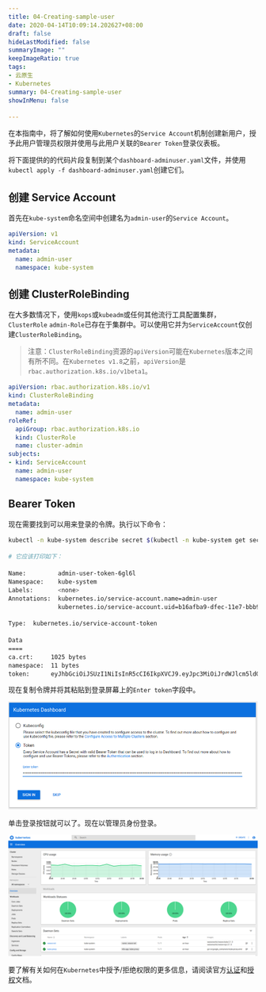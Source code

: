 ```yaml
---
title: 04-Creating-sample-user
date: 2020-04-14T10:09:14.202627+08:00
draft: false
hideLastModified: false
summaryImage: ""
keepImageRatio: true
tags:
- 云原生
- Kubernetes
summary: 04-Creating-sample-user
showInMenu: false

---
```


在本指南中，将了解如何使用`Kubernetes`的`Service Account`机制创建新用户，授予此用户管理员权限并使用与此用户关联的`Bearer Token`登录仪表板。

将下面提供的的代码片段复制到某个`dashboard-adminuser.yaml`文件，并使用`kubectl apply -f dashboard-adminuser.yaml`创建它们。

## 创建 Service Account

首先在`kube-system`命名空间中创建名为`admin-user`的`Service Account`。

```yaml
apiVersion: v1
kind: ServiceAccount
metadata:
  name: admin-user
  namespace: kube-system
```

## 创建 ClusterRoleBinding

在大多数情况下，使用`kops`或`kubeadm`或任何其他流行工具配置集群，`ClusterRole` `admin-Role`已存在于集群中。可以使用它并为`ServiceAccount`仅创建`ClusterRoleBinding`。

> 注意：`ClusterRoleBinding`资源的`apiVersion`可能在`Kubernetes`版本之间有所不同。在`Kubernetes v1.8`之前，`apiVersion`是`rbac.authorization.k8s.io/v1beta1`。

```yaml
apiVersion: rbac.authorization.k8s.io/v1
kind: ClusterRoleBinding
metadata:
  name: admin-user
roleRef:
  apiGroup: rbac.authorization.k8s.io
  kind: ClusterRole
  name: cluster-admin
subjects:
- kind: ServiceAccount
  name: admin-user
  namespace: kube-system
```

## Bearer Token

现在需要找到可以用来登录的令牌。执行以下命令：

```bash
kubectl -n kube-system describe secret $(kubectl -n kube-system get secret | grep admin-user | awk '{print $1}')

# 它应该打印如下：

Name:         admin-user-token-6gl6l
Namespace:    kube-system
Labels:       <none>
Annotations:  kubernetes.io/service-account.name=admin-user
              kubernetes.io/service-account.uid=b16afba9-dfec-11e7-bbb9-901b0e532516

Type:  kubernetes.io/service-account-token

Data
====
ca.crt:     1025 bytes
namespace:  11 bytes
token:      eyJhbGciOiJSUzI1NiIsInR5cCI6IkpXVCJ9.eyJpc3MiOiJrdWJlcm5ldGVzL3NlcnZpY2VhY2NvdW50Iiwia3ViZXJuZXRlcy5pby9zZXJ2aWNlYWNjb3VudC9uYW1lc3BhY2UiOiJrdWJlLXN5c3RlbSIsImt1YmVybmV0ZXMuaW8vc2VydmljZWFjY291bnQvc2VjcmV0Lm5hbWUiOiJhZG1pbi11c2VyLXRva2VuLTZnbDZsIiwia3ViZXJuZXRlcy5pby9zZXJ2aWNlYWNjb3VudC9zZXJ2aWNlLWFjY291bnQubmFtZSI6ImFkbWluLXVzZXIiLCJrdWJlcm5ldGVzLmlvL3NlcnZpY2VhY2NvdW50L3NlcnZpY2UtYWNjb3VudC51aWQiOiJiMTZhZmJhOS1kZmVjLTExZTctYmJiOS05MDFiMGU1MzI1MTYiLCJzdWIiOiJzeXN0ZW06c2VydmljZWFjY291bnQ6a3ViZS1zeXN0ZW06YWRtaW4tdXNlciJ9.M70CU3lbu3PP4OjhFms8PVL5pQKj-jj4RNSLA4YmQfTXpPUuxqXjiTf094_Rzr0fgN_IVX6gC4fiNUL5ynx9KU-lkPfk0HnX8scxfJNzypL039mpGt0bbe1IXKSIRaq_9VW59Xz-yBUhycYcKPO9RM2Qa1Ax29nqNVko4vLn1_1wPqJ6XSq3GYI8anTzV8Fku4jasUwjrws6Cn6_sPEGmL54sq5R4Z5afUtv-mItTmqZZdxnkRqcJLlg2Y8WbCPogErbsaCDJoABQ7ppaqHetwfM_0yMun6ABOQbIwwl8pspJhpplKwyo700OSpvTT9zlBsu-b35lzXGBRHzv5g_RA
```

现在复制令牌并将其粘贴到登录屏幕上的`Enter token`字段中。

![image](/images/Enter-Token.png)

单击登录按钮就可以了。现在以管理员身份登录。

![image](/images/admin.png)

要了解有关如何在`Kubernetes`中授予/拒绝权限的更多信息，请阅读官方[认证](https://kubernetes.io/docs/admin/authentication/)和[授权](https://kubernetes.io/docs/admin/authorization/)文档。

